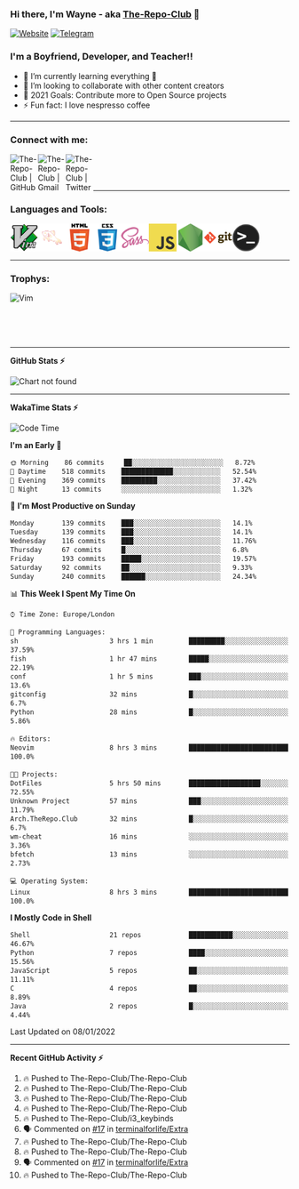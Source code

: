 ### Hi there, I'm Wayne - aka [The-Repo-Club][website] 👋

[![Website](https://img.shields.io/website?label=github.com/The-Repo-Club/&color=orange&style=flat-square&url=https://github.com/The-Repo-Club/)][website]
[![Telegram](https://img.shields.io/badge/Chat%20on-Telegram-orange.svg?color=orange&logo=telegram&style=flat-square)][telegram]

### I'm a Boyfriend, Developer, and Teacher!!

- 🌱 I’m currently learning everything 🤣
- 👯 I’m looking to collaborate with other content creators
- 🥅 2021 Goals: Contribute more to Open Source projects
- ⚡ Fun fact: I love nespresso coffee

---
### Connect with me:

[<img align="left" alt="The-Repo-Club | GitHub" width="50px" src="https://img.icons8.com/nolan/64/github.png" />][website]
[<img align="left" alt="The-Repo-Club | Gmail" width="50px" src="https://img.icons8.com/nolan/64/gmail.png" />][email]
[<img align="left" alt="The-Repo-Club | Twitter" width="50px" src="https://img.icons8.com/nolan/64/telegram-app.png" />][telegram]

[website]: https://github.com/The-Repo-Club/
[email]: mailto:wayne6324@gmail.com
[telegram]: https://t.me/TheRepoClub

<br />
<br />
<br />

---
### Languages and Tools:

<img align="left" alt="Vim" width="50px" src="https://raw.githubusercontent.com/github/explore/80688e429a7d4ef2fca1e82350fe8e3517d3494d/topics/vim/vim.png" />
<img align="left" alt="Fish" width="50px" src="https://raw.githubusercontent.com/github/explore/80688e429a7d4ef2fca1e82350fe8e3517d3494d/topics/fish/fish.png" />
<img align="left" alt="HTML5" width="50px" src="https://raw.githubusercontent.com/github/explore/80688e429a7d4ef2fca1e82350fe8e3517d3494d/topics/html/html.png" />
<img align="left" alt="CSS3" width="50px" src="https://raw.githubusercontent.com/github/explore/80688e429a7d4ef2fca1e82350fe8e3517d3494d/topics/css/css.png" />
<img align="left" alt="Sass" width="50px" src="https://raw.githubusercontent.com/github/explore/80688e429a7d4ef2fca1e82350fe8e3517d3494d/topics/sass/sass.png" />
<img align="left" alt="JavaScript" width="50px" src="https://raw.githubusercontent.com/github/explore/80688e429a7d4ef2fca1e82350fe8e3517d3494d/topics/javascript/javascript.png" />
<img align="left" alt="Node.js" width="50px" src="https://raw.githubusercontent.com/github/explore/80688e429a7d4ef2fca1e82350fe8e3517d3494d/topics/nodejs/nodejs.png" />
<img align="left" alt="Git" width="50px" src="https://raw.githubusercontent.com/github/explore/80688e429a7d4ef2fca1e82350fe8e3517d3494d/topics/git/git.png" />
<img align="left" alt="Terminal" width="50px" src="https://raw.githubusercontent.com/github/explore/80688e429a7d4ef2fca1e82350fe8e3517d3494d/topics/terminal/terminal.png" />

<br />
<br />
<br />

---
### Trophys:

<img align="left" alt="Vim" width="1200px" src="https://github-profile-trophy.vercel.app/?username=The-Repo-Club&theme=dracula&margin-w=8&margin-h=8&column=8" />

---

<br />
<br />
<br />
<br />

---
**GitHub Stats ⚡**

![Chart not found](https://github-readme-stats.vercel.app/api?username=The-Repo-Club&theme=tokyonight&show_icons=true&count_private=true&hide_border=true&include_all_commits=true&custom_title=The-Repo-Club%27s+GitHub+Stats)


---
**WakaTime Stats ⚡**

<!--START_SECTION:waka-->
![Code Time](http://img.shields.io/badge/Code%20Time-366%20hrs%2029%20mins-blue)

**I'm an Early 🐤** 

```text
🌞 Morning    86 commits     ██░░░░░░░░░░░░░░░░░░░░░░░   8.72% 
🌆 Daytime    518 commits    █████████████░░░░░░░░░░░░   52.54% 
🌃 Evening    369 commits    █████████░░░░░░░░░░░░░░░░   37.42% 
🌙 Night      13 commits     ░░░░░░░░░░░░░░░░░░░░░░░░░   1.32%

```
📅 **I'm Most Productive on Sunday** 

```text
Monday       139 commits    ███░░░░░░░░░░░░░░░░░░░░░░   14.1% 
Tuesday      139 commits    ███░░░░░░░░░░░░░░░░░░░░░░   14.1% 
Wednesday    116 commits    ███░░░░░░░░░░░░░░░░░░░░░░   11.76% 
Thursday     67 commits     █░░░░░░░░░░░░░░░░░░░░░░░░   6.8% 
Friday       193 commits    █████░░░░░░░░░░░░░░░░░░░░   19.57% 
Saturday     92 commits     ██░░░░░░░░░░░░░░░░░░░░░░░   9.33% 
Sunday       240 commits    ██████░░░░░░░░░░░░░░░░░░░   24.34%

```


📊 **This Week I Spent My Time On** 

```text
⌚︎ Time Zone: Europe/London

💬 Programming Languages: 
sh                       3 hrs 1 min         █████████░░░░░░░░░░░░░░░░   37.59% 
fish                     1 hr 47 mins        █████░░░░░░░░░░░░░░░░░░░░   22.19% 
conf                     1 hr 5 mins         ███░░░░░░░░░░░░░░░░░░░░░░   13.6% 
gitconfig                32 mins             █░░░░░░░░░░░░░░░░░░░░░░░░   6.7% 
Python                   28 mins             █░░░░░░░░░░░░░░░░░░░░░░░░   5.86%

🔥 Editors: 
Neovim                   8 hrs 3 mins        █████████████████████████   100.0%

🐱‍💻 Projects: 
DotFiles                 5 hrs 50 mins       ██████████████████░░░░░░░   72.55% 
Unknown Project          57 mins             ███░░░░░░░░░░░░░░░░░░░░░░   11.79% 
Arch.TheRepo.Club        32 mins             █░░░░░░░░░░░░░░░░░░░░░░░░   6.7% 
wm-cheat                 16 mins             ░░░░░░░░░░░░░░░░░░░░░░░░░   3.36% 
bfetch                   13 mins             ░░░░░░░░░░░░░░░░░░░░░░░░░   2.73%

💻 Operating System: 
Linux                    8 hrs 3 mins        █████████████████████████   100.0%

```

**I Mostly Code in Shell** 

```text
Shell                    21 repos            ███████████░░░░░░░░░░░░░░   46.67% 
Python                   7 repos             ████░░░░░░░░░░░░░░░░░░░░░   15.56% 
JavaScript               5 repos             ██░░░░░░░░░░░░░░░░░░░░░░░   11.11% 
C                        4 repos             ██░░░░░░░░░░░░░░░░░░░░░░░   8.89% 
Java                     2 repos             █░░░░░░░░░░░░░░░░░░░░░░░░   4.44%

```



 Last Updated on 08/01/2022
<!--END_SECTION:waka-->

---

**Recent GitHub Activity :zap:**

<!--START_SECTION:activity-->
1. 🔥 Pushed to The-Repo-Club/The-Repo-Club
2. 🔥 Pushed to The-Repo-Club/The-Repo-Club
3. 🔥 Pushed to The-Repo-Club/The-Repo-Club
4. 🔥 Pushed to The-Repo-Club/The-Repo-Club
5. 🔥 Pushed to The-Repo-Club/i3_keybinds
6. 🗣 Commented on [#17](https://github.com/terminalforlife/Extra/issues/17) in [terminalforlife/Extra](https://github.com/terminalforlife/Extra)
7. 🔥 Pushed to The-Repo-Club/The-Repo-Club
8. 🔥 Pushed to The-Repo-Club/The-Repo-Club
9. 🗣 Commented on [#17](https://github.com/terminalforlife/Extra/issues/17) in [terminalforlife/Extra](https://github.com/terminalforlife/Extra)
10. 🔥 Pushed to The-Repo-Club/The-Repo-Club
<!--END_SECTION:activity-->